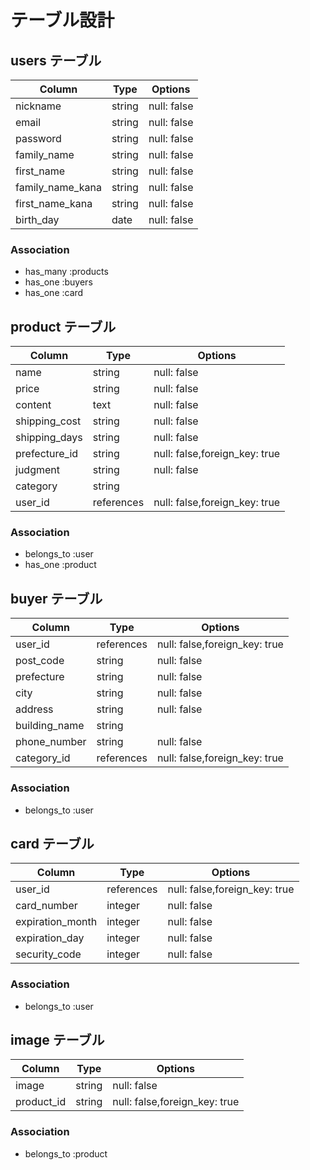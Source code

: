 # テーブル設計

## users テーブル

| Column           | Type   | Options     |
| --------         | ------ | ----------- |
| nickname         | string | null: false |
| email            | string | null: false |
| password         | string | null: false |
| family_name      | string | null: false |
| first_name       | string | null: false |
| family_name_kana | string | null: false |
| first_name_kana  | string | null: false |
| birth_day        | date   | null: false |


### Association

- has_many :products
- has_one  :buyers
- has_one  :card



## product テーブル

| Column          | Type      | Options                       |
| --------        | ------    | -----------                   |
| name            | string    | null: false                   |
| price           | string    | null: false                   |
| content         | text      | null: false                   |
| shipping_cost   | string    | null: false                   |
| shipping_days   | string    | null: false                   |
| prefecture_id   | string    | null: false,foreign_key: true |
| judgment        | string    | null: false                   |
| category        | string    |                               |
| user_id         | references| null: false,foreign_key: true |


### Association

- belongs_to :user
- has_one    :product




## buyer テーブル

| Column          | Type      | Options                       |
| --------        | ------    | -----------                   |    
| user_id         | references| null: false,foreign_key: true |
| post_code       | string    | null: false                   |
| prefecture      | string    | null: false                   |
| city            | string    | null: false                   |
| address         | string    | null: false                   |
| building_name   | string    |                               |
| phone_number    | string    | null: false                   |
| category_id     | references| null: false,foreign_key: true |

### Association

- belongs_to :user


## card テーブル

| Column               | Type      | Options                        |
| --------             | ------    | -----------                    |
| user_id              | references| null: false,foreign_key: true  |
| card_number          | integer   | null: false                    |
| expiration_month     | integer   | null: false                    |
| expiration_day       | integer   | null: false                    |
| security_code        | integer   | null: false                    |

### Association

- belongs_to :user


## image テーブル

| Column               | Type   | Options                        |
| --------             | ------ | -----------                    |
| image                | string | null: false                    |
| product_id           | string | null: false,foreign_key: true  |

### Association
- belongs_to :product